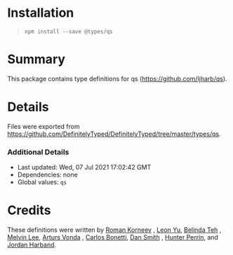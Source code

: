 # Installation

> `npm install --save @types/qs`

# Summary

This package contains type definitions for qs (https://github.com/ljharb/qs).

# Details

Files were exported from https://github.com/DefinitelyTyped/DefinitelyTyped/tree/master/types/qs.

### Additional Details

* Last updated: Wed, 07 Jul 2021 17:02:42 GMT
* Dependencies: none
* Global values: `qs`

# Credits

These definitions were written by [Roman Korneev](https://github.com/RWander)
, [Leon Yu](https://github.com/leonyu), [Belinda Teh](https://github.com/tehbelinda)
, [Melvin Lee](https://github.com/zyml), [Arturs Vonda](https://github.com/artursvonda)
, [Carlos Bonetti](https://github.com/CarlosBonetti), [Dan Smith](https://github.com/dpsmith3)
, [Hunter Perrin](https://github.com/hperrin), and [Jordan Harband](https://github.com/ljharb).
